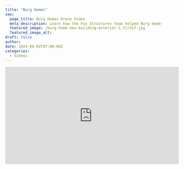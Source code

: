 ```yaml
---
title: "Burg Homes"
seo:
  page_title: Burg Homes Drone Video
  meta_description: Learn how the Fox Structures team helped Burg Homes build a showcase office that also met their needs for a shop space.
  featured_image: /burg-home-new-building-exterior-1_tlr2n7.jpg
  featured_image_alt:
draft: false
author:
date: 2024-08-02T07:00:00Z
categories:
  - Videos
---
```


<div class="video-wrapper">
<iframe width="560" height="315" src="https://www.youtube.com/embed/komPwA4DD4o?si=UWYEMn-OYNlJ3f0F" title="YouTube video player" frameborder="0" allow="accelerometer; autoplay; clipboard-write; encrypted-media; gyroscope; picture-in-picture; web-share" referrerpolicy="strict-origin-when-cross-origin" allowfullscreen></iframe>
</div>